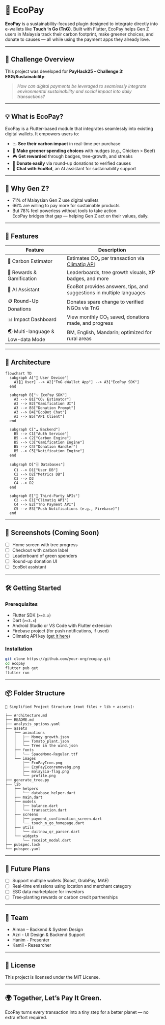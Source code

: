 
# 🌱 EcoPay

**EcoPay** is a sustainability-focused plugin designed to integrate directly into e-wallets like **Touch ‘n Go (TnG)**. Built with Flutter, EcoPay helps Gen Z users in Malaysia track their carbon footprint, make greener choices, and donate to causes — all while using the payment apps they already love.

---

## 📌 Challenge Overview

This project was developed for **PayHack25 – Challenge 3: ESG/Sustainability**:

> _How can digital payments be leveraged to seamlessly integrate environmental sustainability and social impact into daily transactions?_

---

## 💡 What is EcoPay?

EcoPay is a Flutter-based module that integrates seamlessly into existing digital wallets. It empowers users to:

- 📉 **See their carbon impact** in real-time per purchase
- 🥕 **Make greener spending choices** with nudges (e.g., Chicken > Beef)
- 🎮 **Get rewarded** through badges, tree-growth, and streaks
- 💸 **Donate easily** via round-up donations to verified causes
- 🤖 **Chat with EcoBot**, an AI assistant for sustainability support

---

## 🎯 Why Gen Z?

- 71% of Malaysian Gen Z use digital wallets  
- 66% are willing to pay more for sustainable products  
- But 78% feel powerless without tools to take action  
EcoPay bridges that gap — helping Gen Z act on their values, daily.

---

## 🚀 Features

| Feature | Description |
|--------|-------------|
| 💨 Carbon Estimator | Estimates CO₂ per transaction via [Climatiq API](https://www.climatiq.io/) |
| 🎁 Rewards & Gamification | Leaderboards, tree growth visuals, XP badges, and more |
| 💬 AI Assistant | EcoBot provides answers, tips, and suggestions in multiple languages |
| 🪙 Round-Up Donations | Donates spare change to verified NGOs via TnG |
| 📊 Impact Dashboard | View monthly CO₂ saved, donations made, and progress |
| 🌏 Multi-language & Low-data Mode | BM, English, Mandarin; optimized for rural areas |

---

## 🧠 Architecture

```mermaid
flowchart TD
  subgraph A["📱 User Device"]
    A1[👤 User] --> A2["TnG eWallet App"] --> A3["EcoPay SDK"]
  end

  subgraph B["💡 EcoPay SDK"]
    A3 --> B1["CO₂ Estimator"]
    A3 --> B2["Gamification UI"]
    A3 --> B3["Donation Prompt"]
    A3 --> B4["EcoBot Chat"]
    A3 --> B5["API Client"]
  end

  subgraph C["☁️ Backend"]
    B5 --> C1["Auth Service"]
    B5 --> C2["Carbon Engine"]
    B5 --> C3["Gamification Engine"]
    B5 --> C4["Donation Handler"]
    B5 --> C5["Notification Engine"]
  end

  subgraph D["🗄️ Databases"]
    C1 --> D1["User DB"]
    C2 --> D2["Metrics DB"]
    C3 --> D2
    C4 --> D2
  end

  subgraph E["🔌 Third-Party APIs"]
    C2 --> E1["Climatiq API"]
    C4 --> E2["TnG Payment API"]
    C5 --> E3["Push Notifications (e.g., Firebase)"]
  end
```

---

## 📱 Screenshots (Coming Soon)

- [ ] Home screen with tree progress  
- [ ] Checkout with carbon label  
- [ ] Leaderboard of green spenders  
- [ ] Round-up donation UI  
- [ ] EcoBot assistant

---

## 🛠️ Getting Started

### Prerequisites

- Flutter SDK (`>=3.x`)
- Dart (`>=3.x`)
- Android Studio or VS Code with Flutter extension
- Firebase project (for push notifications, if used)
- Climatiq API key ([get it here](https://www.climatiq.io/))

### Installation

```bash
git clone https://github.com/your-org/ecopay.git
cd ecopay
flutter pub get
flutter run
```

---

## 📦 Folder Structure

```
📁 Simplified Project Structure (root files + lib + assets):

├── Architecture.md
├── README.md
├── analysis_options.yaml
├── assets
│   ├── animations
│   │   ├── Money growth.json
│   │   ├── Tomato_plant.json
│   │   └── Tree in the wind.json
│   ├── fonts
│   │   └── SpaceMono-Regular.ttf
│   └── images
│       ├── EcoPayIcon.png
│       ├── EcoPayIconremovebg.png
│       ├── malaysia-flag.png
│       └── profile.png
├── generate_tree.py
├── lib
│   ├── helpers
│   │   └── database_helper.dart
│   ├── main.dart
│   ├── models
│   │   ├── balance.dart
│   │   └── transaction.dart
│   ├── screens
│   │   ├── payment_confirmation_screen.dart
│   │   └── touch_n_go_homepage.dart
│   ├── utils
│   │   └── duitnow_qr_parser.dart
│   └── widgets
│       └── receipt_modal.dart
├── pubspec.lock
└── pubspec.yaml
```

---

## 🧪 Future Plans

- [ ] Support multiple wallets (Boost, GrabPay, MAE)
- [ ] Real-time emissions using location and merchant category
- [ ] ESG data marketplace for investors
- [ ] Tree-planting rewards or carbon credit partnerships

---

## 👥 Team

- Aiman – Backend & System Design  
- Azri - UI Design & Backend Support
- Hanim - Presenter
- Kamil - Researcher  

---

## 📄 License

This project is licensed under the MIT License.

---

## 🌍 Together, Let’s Pay It Green.

EcoPay turns every transaction into a tiny step for a better planet — no extra effort required.
